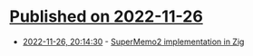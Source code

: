# [Published on 2022-11-26](index.md)

* [2022-11-26, 20:14:30](https://lobste.rs/s/qmqwyk/supermemo2_implementation_zig) - [SuperMemo2 implementation in Zig](https://len.falken.directory/code/sm2.git/)
